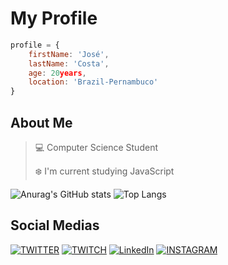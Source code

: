 # My Profile
```JavaScript
profile = {
    firstName: 'José',
    lastName: 'Costa',
    age: 20years,
    location: 'Brazil-Pernambuco'
}
```
## About Me
>:computer: Computer Science Student
>
>:snowflake: I'm current studying JavaScript

![Anurag's GitHub stats](https://github-readme-stats.vercel.app/api?username=GeyzonErik&show_icons=true&border_radius=12&hide_border=true&title_color=3498db&icon_color=3498db)
![Top Langs](https://github-readme-stats.vercel.app/api/top-langs/?username=GeyzonErik&border_radius=12&hide_border=true&title_color=3498db)


## Social Medias

[![TWITTER](https://i.ibb.co/VvjHLjk/TWITTER.png)](https://twitter.com/Erikles47) [![TWITCH](https://i.ibb.co/3MDk6VF/TWITCH.png)](https://www.twitch.tv/g_e_zu)  [![LinkedIn](https://i.ibb.co/pQQZ6Xz/LINKEDIN.png)](https://www.linkedin.com/in/jos%C3%A9-costa-1063121a7/)  [![INSTAGRAM](https://i.ibb.co/Y3SR8qR/INSTAGRAM.png)](https://www.instagram.com/_geyzon_/) 
